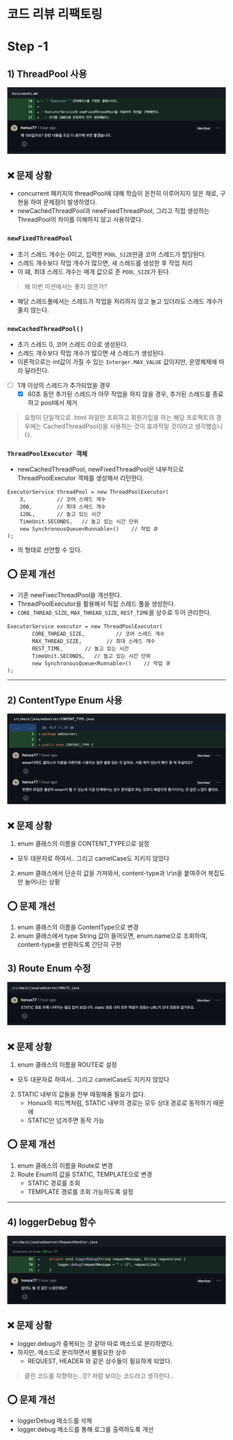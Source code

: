 코드 리뷰 리팩토링
===

# Step -1

## 1) ThreadPool 사용
![img.png](img.png)

## ❌ 문제 상황
- concurrent 패키지의 threadPool에 대해 학습이 온전히 이루어지지 않은 채로, 구현을 하여 문제점이 발생하였다.
- newCachedThreadPool과 newFixedThreadPool, 그리고 직접 생성하는 ThreadPool의 차이를 이해하지 않고 사용하였다.


### ```newFixedThreadPool```
- 초기 스레드 개수는 0이고, 입력한 ```POOL_SIZE```만큼 코어 스레드가 할당된다.
- 스레드 개수보다 작업 개수가 많으면, 새 스레드를 생성한 후 작업 처리
- 이 떄, 최대 스레드 개수는 매개 값으로 준 ```POOL_SIZE```가 된다.
> 왜 이번 미션에서는 좋지 않은가?
- 해당 스레드풀에서는 스레드가 작업을 처리하지 않고 놀고 있더라도 스레드 개수가 줄지 않는다.

### ```newCachedThreadPool()```
- 초기 스레드 0, 코어 스레드 0으로 생성된다.
- 스레드 개수보다 작업 개수가 많으면 새 스레드가 생성된다.
- 이론적으로는 int값이 가질 수 있는 ```Interger.MAX_VALUE``` 값이지만, 운영체제에 따라 달라진다.
- [ ] 1개 이상의 스레드가 추가되었을 경우
  - [x] 60초 동안 추가된 스레드가 아무 작업을 하지 않을 경우, 추가된 스레드를 종료하고 pool에서 제거
> 요청이 단일적으로 .html 파일만 조회하고 회원가입을 하는 해당 프로젝트의 경우에는
> CachedThreadPool()을 사용하는 것이 효과적일 것이라고 생각했습니다.

### ```ThreadPoolExecutor 객체```
- newCachedThreadPool, newFixedThreadPool은 내부적으로 ThreadPoolExecutor 객체를 생성해서 리턴한다.
```
ExecutorService threadPool = new ThreadPoolExecutor(
    3,          // 코어 스레드 개수
    200,        // 최대 스레드 개수
    120L,       // 놀고 있는 시간
    TimeUnit.SECONDS,   // 놀고 있는 시간 단위
    new SynchronousQueue<Runnable>()    // 작업 큐
);
```
- 의 형태로 선언할 수 있다.

## ⭕️ 문제 개선
- 기존 newFixecThreadPool을 개선한다.
- ThreadPoolExecutor을 활용해서 직접 스레드 풀을 생성한다.
- ```CORE_THREAD_SIZE```, ```MAX_THREAD_SIZE```, ```REST_TIME```을 상수로 두어 관리한다.
```
ExecutorService executor = new ThreadPoolExecutor(
        CORE_THREAD_SIZE,          // 코어 스레드 개수
        MAX_THREAD_SIZE,        // 최대 스레드 개수
        REST_TIME,       // 놀고 있는 시간
        TimeUnit.SECONDS,   // 놀고 있는 시간 단위
        new SynchronousQueue<Runnable>()    // 작업 큐
);
```

---

## 2) ContentType Enum 사용
![img_1.png](img_1.png)
## ❌ 문제 상황
1) enum 클래스의 이름을 CONTENT_TYPE으로 설정
- 모두 대문자로 하여서.. 그리고 camelCase도 지키지 않았다
2) enum 클래스에서 단순히 값을 가져와서, content-type과 \r\n을 붙여주어 복잡도만 늘어나는 상황


## ⭕ 문제 개선
1) enum 클래스의 이름을 ContentType으로 변경
2) enum 클래스에서 type String 값이 들어오면, enum.name으로 조회하여, content-type을 반환하도록 간단히 구현
️
## 3) Route Enum 수정
![img_2.png](img_2.png)

## ❌ 문제 상황
1) enum 클래스의 이름을 ROUTE로 설정
- 모두 대문자로 하여서.. 그리고 camelCase도 지키지 않았다
2) STATIC 내부의 값들을 전부 매핑해줄 필요가 없다.
   - Honux의 피드백처럼, STATIC 내부의 경로는 모두 상대 경로로 동작하기 때문에
   - STATIC만 넘겨주면 동작 가능

## ⭕ 문제 개선
1) enum 클래스의 이름을 Route로 변경
2) Route Enum의 값을 STATIC, TEMPLATE으로 변경
    - STATIC 경로를 조회
    - TEMPLATE 경로를 조회
    가능하도록 설정

---

## 4) loggerDebug 함수 
![img_3.png](img_3.png)

## ❌ 문제 상황
- logger.debug가 중복되는 것 같아 따로 메소드로 분리하였다.
- 하지만, 메소드로 분리하면서 불필요한 상수 
  - REQUEST, HEADER 와 같은 상수들이 필요하게 되었다.
> 클린 코드를 지향하는..것? 처럼 보이는 코드라고 생각한다.. 

## ⭕ 문제 개선
- loggerDebug 메소드를 삭제
- logger.debug 메소드를 통해 로그를 출력하도록 개선